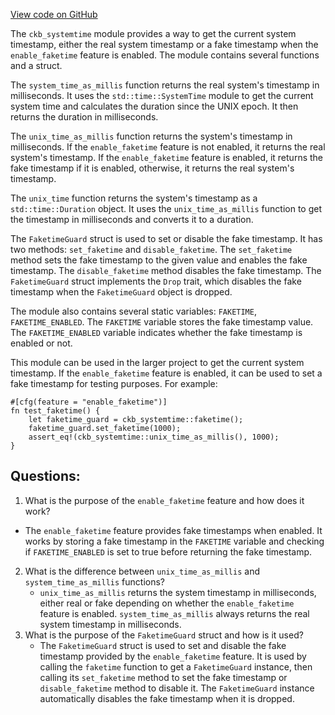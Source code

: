 [View code on GitHub](https://github.com/nervosnetwork/ckb/util/systemtime/src/lib.rs)

The `ckb_systemtime` module provides a way to get the current system timestamp, either the real system timestamp or a fake timestamp when the `enable_faketime` feature is enabled. The module contains several functions and a struct.

The `system_time_as_millis` function returns the real system's timestamp in milliseconds. It uses the `std::time::SystemTime` module to get the current system time and calculates the duration since the UNIX epoch. It then returns the duration in milliseconds.

The `unix_time_as_millis` function returns the system's timestamp in milliseconds. If the `enable_faketime` feature is not enabled, it returns the real system's timestamp. If the `enable_faketime` feature is enabled, it returns the fake timestamp if it is enabled, otherwise, it returns the real system's timestamp.

The `unix_time` function returns the system's timestamp as a `std::time::Duration` object. It uses the `unix_time_as_millis` function to get the timestamp in milliseconds and converts it to a duration.

The `FaketimeGuard` struct is used to set or disable the fake timestamp. It has two methods: `set_faketime` and `disable_faketime`. The `set_faketime` method sets the fake timestamp to the given value and enables the fake timestamp. The `disable_faketime` method disables the fake timestamp. The `FaketimeGuard` struct implements the `Drop` trait, which disables the fake timestamp when the `FaketimeGuard` object is dropped.

The module also contains several static variables: `FAKETIME`, `FAKETIME_ENABLED`. The `FAKETIME` variable stores the fake timestamp value. The `FAKETIME_ENABLED` variable indicates whether the fake timestamp is enabled or not.

This module can be used in the larger project to get the current system timestamp. If the `enable_faketime` feature is enabled, it can be used to set a fake timestamp for testing purposes. For example:

```
#[cfg(feature = "enable_faketime")]
fn test_faketime() {
    let faketime_guard = ckb_systemtime::faketime();
    faketime_guard.set_faketime(1000);
    assert_eq!(ckb_systemtime::unix_time_as_millis(), 1000);
}
```
## Questions: 
 1. What is the purpose of the `enable_faketime` feature and how does it work?
   - The `enable_faketime` feature provides fake timestamps when enabled. It works by storing a fake timestamp in the `FAKETIME` variable and checking if `FAKETIME_ENABLED` is set to true before returning the fake timestamp.
2. What is the difference between `unix_time_as_millis` and `system_time_as_millis` functions?
   - `unix_time_as_millis` returns the system timestamp in milliseconds, either real or fake depending on whether the `enable_faketime` feature is enabled. `system_time_as_millis` always returns the real system timestamp in milliseconds.
3. What is the purpose of the `FaketimeGuard` struct and how is it used?
   - The `FaketimeGuard` struct is used to set and disable the fake timestamp provided by the `enable_faketime` feature. It is used by calling the `faketime` function to get a `FaketimeGuard` instance, then calling its `set_faketime` method to set the fake timestamp or `disable_faketime` method to disable it. The `FaketimeGuard` instance automatically disables the fake timestamp when it is dropped.